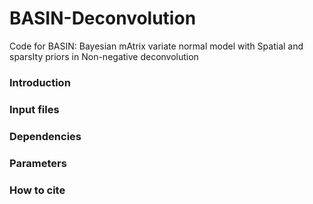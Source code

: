 # BASIN-Deconvolution
Code for BASIN: Bayesian mAtrix variate normal model with Spatial and sparsIty priors in Non-negative deconvolution


### Introduction   

### Input files   

### Dependencies

### Parameters

### How to cite
